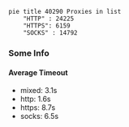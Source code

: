 
```mermaid
pie title 40290 Proxies in list
    "HTTP" : 24225
    "HTTPS": 6159
    "SOCKS" : 14792
```

### Some Info
#### Average Timeout

- mixed: 3.1s
- http: 1.6s
- https: 8.7s
- socks: 6.5s